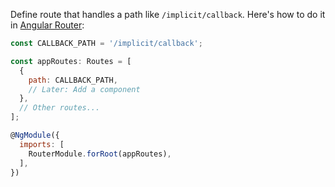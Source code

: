 Define route that handles a path like `/implicit/callback`. Here's how to do it in [Angular Router](https://angular.io/guide/router):

```javascript
const CALLBACK_PATH = '/implicit/callback';

const appRoutes: Routes = [
  {
    path: CALLBACK_PATH,
    // Later: Add a component
  },
  // Other routes...
];

@NgModule({
  imports: [
    RouterModule.forRoot(appRoutes),
  ],
})
```


